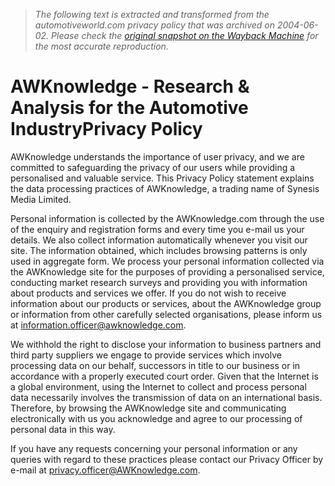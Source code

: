 > *The following text is extracted and transformed from the automotiveworld.com privacy policy that was archived on 2004-06-02. Please check the [original snapshot on the Wayback Machine](https://web.archive.org/web/20040602204255id_/http%3A//www.awknowledge.com/about/privacy.asp) for the most accurate reproduction.*

# AWKnowledge - Research & Analysis for the Automotive IndustryPrivacy Policy

AWKnowledge understands the importance of user privacy, and we are committed to safeguarding the privacy of our users while providing a personalised and valuable service. This Privacy Policy statement explains the data processing practices of AWKnowledge, a trading name of Synesis Media Limited. 

Personal information is collected by the AWKnowledge.com through the use of the enquiry and registration forms and every time you e-mail us your details. We also collect information automatically whenever you visit our site. The information obtained, which includes browsing patterns is only used in aggregate form. We process your personal information collected via the AWKnowledge site for the purposes of providing a personalised service, conducting market research surveys and providing you with information about products and services we offer. If you do not wish to receive information about our products or services, about the AWKnowledge group or information from other carefully selected organisations, please inform us at [information.officer@awknowledge.com](mailto:information.officer@awknowledge.com).

We withhold the right to disclose your information to business partners and third party suppliers we engage to provide services which involve processing data on our behalf, successors in title to our business or in accordance with a properly executed court order. Given that the Internet is a global environment, using the Internet to collect and process personal data necessarily involves the transmission of data on an international basis. Therefore, by browsing the AWKnowledge site and communicating electronically with us you acknowledge and agree to our processing of personal data in this way.

If you have any requests concerning your personal information or any queries with regard to these practices please contact our Privacy Officer by e-mail at [privacy.officer@AWKnowledge.com](mailto:privacy.officer@AWKnowledge.com).
